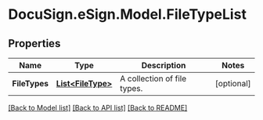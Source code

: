 # DocuSign.eSign.Model.FileTypeList
## Properties

Name | Type | Description | Notes
------------ | ------------- | ------------- | -------------
**FileTypes** | [**List&lt;FileType&gt;**](FileType.md) | A collection of file types. | [optional] 

[[Back to Model list]](../README.md#documentation-for-models) [[Back to API list]](../README.md#documentation-for-api-endpoints) [[Back to README]](../README.md)

